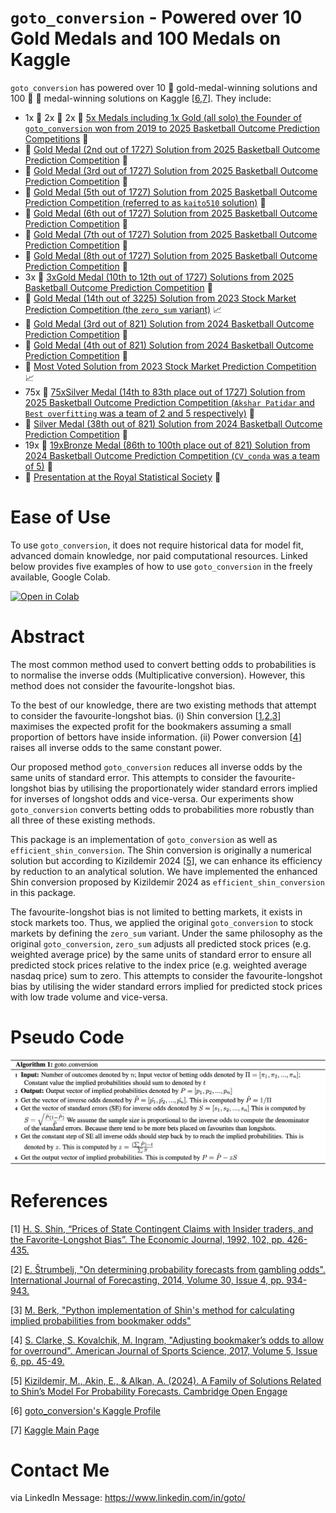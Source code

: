 # `goto_conversion` - Powered over 10 Gold Medals and 100 Medals on Kaggle

`goto_conversion` has powered over 10 :1st_place_medal: gold-medal-winning solutions and 100 :2nd_place_medal: :3rd_place_medal: medal-winning solutions on Kaggle [[6](#6),[7](#7)]. They include:
- 1x :1st_place_medal: 2x :2nd_place_medal: 2x :3rd_place_medal: [5x Medals including 1x Gold (all solo) the Founder of `goto_conversion` won from 2019 to 2025 Basketball Outcome Prediction Competitions](https://www.kaggle.com/kaito510) :basketball:
- :1st_place_medal: [Gold Medal (2nd out of 1727) Solution from 2025 Basketball Outcome Prediction Competition](https://www.kaggle.com/competitions/march-machine-learning-mania-2025/discussion/572528) :basketball:
- :1st_place_medal: [Gold Medal (3rd out of 1727) Solution from 2025 Basketball Outcome Prediction Competition](https://www.kaggle.com/competitions/march-machine-learning-mania-2025/discussion/572553) :basketball:
- :1st_place_medal: [Gold Medal (5th out of 1727) Solution from 2025 Basketball Outcome Prediction Competition (referred to as `kaito510` solution)](https://www.kaggle.com/competitions/march-machine-learning-mania-2025/discussion/572909) :basketball:
- :1st_place_medal: [Gold Medal (6th out of 1727) Solution from 2025 Basketball Outcome Prediction Competition](https://www.kaggle.com/competitions/march-machine-learning-mania-2025/discussion/572482) :basketball:
- :1st_place_medal: [Gold Medal (7th out of 1727) Solution from 2025 Basketball Outcome Prediction Competition](https://www.kaggle.com/competitions/march-machine-learning-mania-2025/discussion/572540) :basketball:
- :1st_place_medal: [Gold Medal (8th out of 1727) Solution from 2025 Basketball Outcome Prediction Competition](https://www.kaggle.com/competitions/march-machine-learning-mania-2025/discussion/572535) :basketball:
- 3x :1st_place_medal: [3xGold Medal (10th to 12th out of 1727) Solutions from 2025 Basketball Outcome Prediction Competition](https://www.kaggle.com/code/kaito510/who-used-goto-conversion) :basketball:
- :1st_place_medal: [Gold Medal (14th out of 3225) Solution from 2023 Stock Market Prediction Competition (the `zero_sum` variant)](https://www.kaggle.com/competitions/optiver-trading-at-the-close/discussion/462653) :chart_with_upwards_trend:
- :1st_place_medal: [Gold Medal (3rd out of 821) Solution from 2024 Basketball Outcome Prediction Competition](https://www.kaggle.com/competitions/march-machine-learning-mania-2024/discussion/495101) :basketball:
- :1st_place_medal: [Gold Medal (4th out of 821) Solution from 2024 Basketball Outcome Prediction Competition](https://www.kaggle.com/competitions/march-machine-learning-mania-2024/discussion/494407) :basketball:
- :1st_place_medal: [Most Voted Solution from 2023 Stock Market Prediction Competition](https://www.kaggle.com/code/ravi20076/optiver-baseline-models?scriptVersionId=152991375) :chart_with_upwards_trend:
- 75x :2nd_place_medal: [75xSilver Medal (14th to 83th place out of 1727) Solution from 2025 Basketball Outcome Prediction Competition (`Akshar Patidar` and `Best overfitting` was a team of 2 and 5 respectively)](https://www.kaggle.com/code/kaito510/updated-goto-conversion-winning-solution) :basketball:
- :2nd_place_medal: [Silver Medal (38th out of 821) Solution from 2024 Basketball Outcome Prediction Competition](https://www.kaggle.com/competitions/march-machine-learning-mania-2024/discussion/485888#2740879) :basketball:
- 19x :3rd_place_medal: [19xBronze Medal (86th to 100th place out of 821) Solution from 2024 Basketball Outcome Prediction Competition (`CV_conda` was a team of 5)](https://www.kaggle.com/code/kaito510/updated-1xgold-2xsilvers-key-ingredient) :basketball:
- :microphone: [Presentation at the Royal Statistical Society](https://youtu.be/M00osEjcp_4?si=_WZv09311q3UoS9t&t=411) :book:

# Ease of Use

To use `goto_conversion`, it does not require historical data for model fit, advanced domain knowledge, nor paid computational resources.
Linked below provides five examples of how to use `goto_conversion` in the freely available, Google Colab.

[![Open in Colab](https://colab.research.google.com/assets/colab-badge.svg)](https://colab.research.google.com/drive/1Xdo-4uZu0XFdbFuqZbV0gKUGs4L2rCAt?usp=sharing)

# Abstract

The most common method used to convert betting odds to probabilities is to normalise the inverse odds (Multiplicative conversion). However, this method does not consider the favourite-longshot bias. 

To the best of our knowledge, there are two existing methods that attempt to consider the favourite-longshot bias. (i) Shin conversion [[1](#1),[2](#2),[3](#3)] maximises the expected profit for the bookmakers assuming a small proportion of bettors have inside information. (ii) Power conversion [[4](#4)] raises all inverse odds to the same constant power.

Our proposed method `goto_conversion` reduces all inverse odds by the same units of standard error. This attempts to consider the favourite-longshot bias by utilising the proportionately wider standard errors implied for inverses of longshot odds and vice-versa. Our experiments show `goto_conversion` converts betting odds to probabilities more robustly than all three of these existing methods.

This package is an implementation of `goto_conversion` as well as `efficient_shin_conversion`. The Shin conversion is originally a numerical solution but according to Kizildemir 2024 [[5](#5)], we can enhance its efficiency by reduction to an analytical solution. We have implemented the enhanced Shin conversion proposed by Kizildemir 2024 as `efficient_shin_conversion` in this package.

The favourite-longshot bias is not limited to betting markets, it exists in stock markets too. Thus, we applied the original `goto_conversion` to stock markets by defining the `zero_sum` variant. Under the same philosophy as the original `goto_conversion`, `zero_sum` adjusts all predicted stock prices (e.g. weighted average price) by the same units of standard error to ensure all predicted stock prices relative to the index price (e.g. weighted average nasdaq price) sum to zero. This attempts to consider the favourite-longshot bias by utilising the wider standard errors implied for predicted stock prices with low trade volume and vice-versa.

# Pseudo Code

![alt text](https://github.com/gotoConversion/goto_conversion/blob/main/PseudoCode.png?raw=true)

# References

<a id="1">[1]</a> 
[H. S. Shin, “Prices of State Contingent Claims with Insider
traders, and the Favorite-Longshot Bias”. The Economic
Journal, 1992, 102, pp. 426-435.](https://doi.org/10.2307/2234526)

<a id="2">[2]</a>
[E. Štrumbelj, "On determining probability forecasts from gambling odds".
International Journal of Forecasting, 2014, Volume 30, Issue 4,
pp. 934-943.](https://doi.org/10.1016/j.ijforecast.2014.02.008)

<a id="3">[3]</a>
[M. Berk, "Python implementation of Shin's method for calculating implied probabilities from bookmaker odds"](https://github.com/mberk/shin)

<a id="4">[4]</a>
[S. Clarke, S. Kovalchik, M. Ingram, "Adjusting bookmaker’s odds to allow for
overround". American Journal of Sports Science, 2017, Volume 5, Issue 6,
pp. 45-49.](https://doi.org/10.11648/j.ajss.20170506.12)

<a id="5">[5]</a>
[Kizildemir, M., Akin, E., & Alkan, A. (2024). A Family of Solutions Related to Shin’s Model For Probability Forecasts. Cambridge Open Engage](https://doi.org/10.33774/coe-2024-dwb6t)

<a id="6">[6]</a>
[goto_conversion's Kaggle Profile](https://www.kaggle.com/kaito510)

<a id="7">[7]</a>
[Kaggle Main Page](https://www.kaggle.com)

# Contact Me

via LinkedIn Message: https://www.linkedin.com/in/goto/
